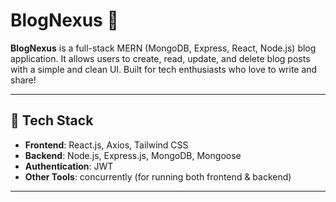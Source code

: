 # BlogNexus 📝

**BlogNexus** is a full-stack MERN (MongoDB, Express, React, Node.js) blog application. It allows users to create, read, update, and delete blog posts with a simple and clean UI. Built for tech enthusiasts who love to write and share!

---

## 🔧 Tech Stack

- **Frontend**: React.js, Axios, Tailwind CSS 
- **Backend**: Node.js, Express.js, MongoDB, Mongoose
- **Authentication**: JWT
- **Other Tools**: concurrently (for running both frontend & backend)

---